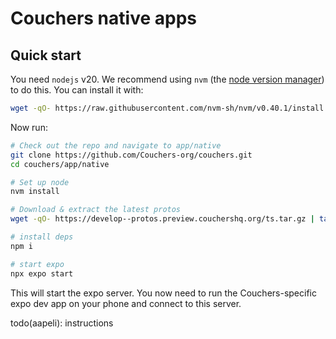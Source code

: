 # Couchers native apps

## Quick start

You need `nodejs` v20. We recommend using `nvm` (the [node version manager](https://github.com/nvm-sh/nvm)) to do this. You can install it with:

```sh
wget -qO- https://raw.githubusercontent.com/nvm-sh/nvm/v0.40.1/install.sh | bash
```

Now run:

```sh
# Check out the repo and navigate to app/native
git clone https://github.com/Couchers-org/couchers.git
cd couchers/app/native

# Set up node
nvm install

# Download & extract the latest protos
wget -qO- https://develop--protos.preview.couchershq.org/ts.tar.gz | tar xz

# install deps
npm i

# start expo
npx expo start
```

This will start the expo server. You now need to run the Couchers-specific expo dev app on your phone and connect to this server.

todo(aapeli): instructions
